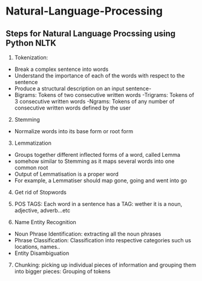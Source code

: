 # Natural-Language-Processing
## Steps for Natural Language Procssing using Python NLTK

1. Tokenization: 
  - Break a complex sentence into words
  - Understand the importance of each of the words with respect to the sentence
  - Produce a structural description on an input sentence-
  - Bigrams: Tokens of two consecutive written words
  -Trigrams: Tokens of 3 consecutive written words
  -Ngrams: Tokens of any number of consecutive written words defined by the user

2. Stemming
  - Normalize words into its base form or root form
  
3. Lemmatization
  - Groups together different inflected forms of a word, called Lemma
  - somehow similar to Stemming as it maps several words into one common root
  - Output of Lemmatisation is a proper word
  - For example, a Lemmatiser should map gone, going and went into go
  
4. Get rid of Stopwords

5. POS TAGS: Each word in a sentence has a TAG: wether it is a noun, adjective, adverb...etc

6. Name Entity Recognition
  - Noun Phrase Identification: extracting all the noun phrases 
  - Phrase Classification: Classification into respective categories such us locations, names..
  - Entity Disambiguation
  
7. Chunking: picking up individual pieces of information and grouping them into bigger pieces: Grouping of tokens
